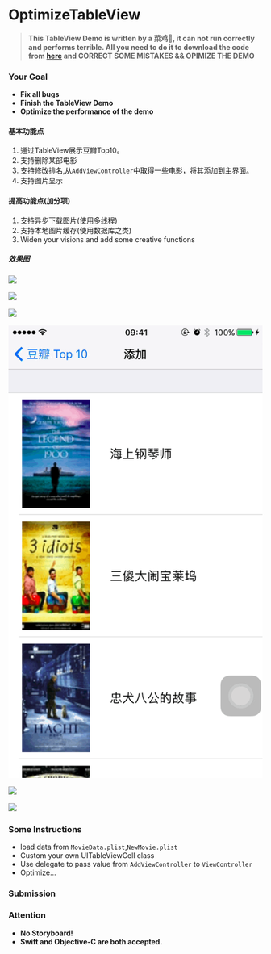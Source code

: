 # OptimizeTableView

> **This TableView Demo is written by a 菜鸡🐔, it can not run correctly and performs terrible. All you need to do it to download the code from [here](https://codeload.github.com/UniqueStudio-iOS/OptimizeTableView/zip/master) and CORRECT SOME MISTAKES && OPIMIZE THE DEMO**




### Your Goal
* **Fix all bugs**
* **Finish the TableView Demo**
* **Optimize the performance of the demo**

#### 基本功能点

1. 通过TableView展示豆瓣Top10。
2. 支持删除某部电影
3. 支持修改排名,从`AddViewController`中取得一些电影，将其添加到主界面。
4. 支持图片显示

#### 提高功能点(加分项)

1. 支持异步下载图片(使用多线程)
2. 支持本地图片缓存(使用数据库之类)
3. Widen your visions and add some creative functions

##### 效果图
![](https://codeload.github.com/UniqueStudio-iOS/OptimizeTableView/blob/master/imags/1.gif)

![](https://codeload.github.com/UniqueStudio-iOS/OptimizeTableView/blob/master/imags/2.gif)

![](https://codeload.github.com/UniqueStudio-iOS/OptimizeTableView/blob/master/imags/4.gif)

![](https://github.com/UniqueStudio-iOS/OptimizeTableView/blob/master/imags/5.gif)

![](https://codeload.github.com/UniqueStudio-iOS/OptimizeTableView/blob/master/imags/delete.gif)

![](https://codeload.github.com/UniqueStudio-iOS/OptimizeTableView/blob/master/imags/trans.gif)

### Some Instructions

* load data from `MovieData.plist`,`NewMovie.plist`
* Custom your own UITableViewCell class
* Use delegate to pass value from `AddViewController` to `ViewController`
* Optimize...

### Submission


### Attention

* **No Storyboard!**
* **Swift and Objective-C are both accepted.**
